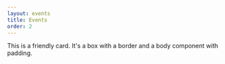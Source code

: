 ```yaml
---
layout: events
title: Events
order: 2
---
```

<div class="c-card">
    <div class="c-card__body">
        <p>This is a friendly card. It's a box with a border and a body component with padding.</p>
    </div>
</div>
